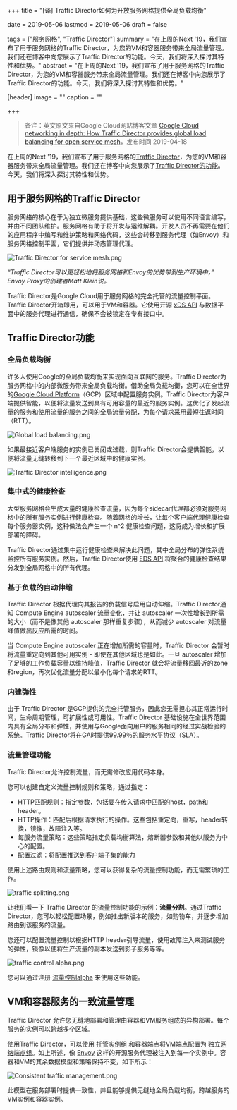 +++
title = "[译] Traffic Director如何为开放服务网格提供全局负载均衡"

date = 2019-05-06
lastmod = 2019-05-06
draft = false

tags = ["服务网格", "Traffic Director"]
summary = "在上周的Next '19，我们宣布了用于服务网格的Traffic Director，为您的VM和容器服务带来全局流量管理。我们还在博客中向您展示了Traffic Director的功能。今天，我们将深入探讨其特性和优势。"
abstract = "在上周的Next '19，我们宣布了用于服务网格的Traffic Director，为您的VM和容器服务带来全局流量管理。我们还在博客中向您展示了Traffic Director的功能。今天，我们将深入探讨其特性和优势。"

[header]
image = ""
caption = ""

+++

> 备注：英文原文来自Google Cloud网站博客文章 [Google Cloud networking in depth: How Traffic Director provides global load balancing for open service mesh](https://cloud.google.com/blog/products/networking/traffic-director-global-traffic-management-for-open-service-mesh)，发布时间 2019-04-18

在上周的Next '19，我们宣布了用于服务网格的[Traffic Director](https://youtu.be/PZ1Lqxfs1yw?t=330)，为您的VM和容器服务带来全局流量管理。我们还在博客中向您展示了[Traffic Director的功能](https://cloud.google.com/blog/products/networking/powering-enterprise-transformation-announcing-new-additions-to-google-cloud-networking)。今天，我们将深入探讨其特性和优势。

## 用于服务网格的Traffic Director

服务网络的核心在于为独立微服务提供基础，这些微服务可以使用不同语言编写，并由不同团队维护。服务网格有助于将开发与运维解耦。开发人员不再需要在他们的应用程序中编写和维护策略和网络代码，这些会转移到服务代理（如Envoy）和服务网格控制平面，它们提供并动态管理代理。

![Traffic Director for service mesh.png](images/Traffic_Director_for_service_mesh.max-1200x1200.png)

*“Traffic Director可以更轻松地将服务网格和Envoy的优势带到生产环境中，” Envoy Proxy的创建者Matt Klein说。*

Traffic Director是Google Cloud用于服务网格的完全托管的流量控制平面。Traffic Director开箱即用，可以用于VM和容器。它使用开源 [xDS API](https://www.envoyproxy.io/docs/envoy/latest/api-v2/api) 与数据平面中的服务代理进行通信，确保不会被锁定在专有接口中。

## Traffic Director功能

### 全局负载均衡

许多人使用Google的全局负载均衡来实现面向互联网的服务。Traffic Director为服务网格中的内部微服务带来全局负载均衡。借助全局负载均衡，您可以在全世界的[Google Cloud Platform](https://cloud.google.com/)（GCP）区域中配置服务实例。Traffic Director为客户端提供智能，以便将流量发送到具有可用容量的最近的服务实例。这优化了发起流量的服务和使用流量的服务之间的全局流量分配，为每个请求采用最短往返时间（RTT）。

![Global load balancing.png](images/Global_load_balancing.max-1400x1400.png)

如果最接近客户端服务的实例已关闭或过载，则Traffic Director会提供智能，以便将流量无缝转移到下一个最近区域中的健康实例。

![Traffic Director intelligence.png](images/Traffic_Director_intelligence.max-1400x1400.png)

### 集中式的健康检查

大型服务网格会生成大量的健康检查流量，因为每个sidecar代理都必须对服务网格中的所有服务实例进行健康检查。随着网格的增长，让每个客户端代理健康检查每个服务器实例，这种做法会产生一个 n^2 健康检查问题，这将成为增长和扩展部署的障碍。

Traffic Director通过集中运行健康检查来解决此问题，其中全局分布的弹性系统监控所有服务实例。然后，Traffic Director使用 [EDS API](https://www.envoyproxy.io/docs/envoy/latest/api-v2/api/v2/eds.proto#envoy-api-file-envoy-api-v2-eds-proto) 将聚合的健康检查结果分发到全局网格中的所有代理。

### 基于负载的自动伸缩

Traffic Director 根据代理向其报告的负载信号启用自动伸缩。Traffic Director通知 Compute Engine autoscaler 流量变化，并让 autoscaler 一次性增长到所需的大小（而不是像其他 autoscaler 那样重复步骤），从而减少 autoscaler 对流量峰值做出反应所需的时间。

当 Compute Engine autoscaler 正在增加所需的容量时，Traffic Director 会暂时将流量重定向到其他可用实例 - 即使在其他区域也是如此。一旦 autoscaler 增加了足够的工作负载容量以维持峰值，Traffic Director 就会将流量移回最近的zone和region，再次优化流量分配以最小化每个请求的RTT。

### 内建弹性

由于 Traffic Director 是GCP提供的完全托管服务，因此您无需担心其正常运行时间，生命周期管理，可扩展性或可用性。Traffic Director 基础设施在全世界范围内具有全局分布和弹性，并使用与Google面向用户的服务相同的经过实战检验的系统。Traffic Director将在GA时提供99.99％的服务水平协议（SLA）。

### 流量管理功能

Traffic Director允许控制流量，而无需修改应用代码本身。

您可以创建自定义流量控制规则和策略，通过指定：

- HTTP匹配规则：指定参数，包括要在传入请求中匹配的host，path和header。
- HTTP操作：匹配后根据请求执行的操作。这些包括重定向，重写，header转换，镜像，故障注入等。
- 每服务流量策略：这些策略指定负载均衡算法，熔断器参数和其他以服务为中心的配置。
- 配置过滤：将配置推送到客户端子集的能力

使用上述路由规则和流量策略，您可以获得复杂的流量控制功能，而无需繁琐的工作。

![traffic splitting.png](images/traffic_splitting.max-900x900.png)

让我们看一下 Traffic Director 的流量控制功能的示例：**流量分割**。通过Traffic Director，您可以轻松配置场景，例如推出新版本的服务，如购物车，并逐步增加路由到该服务的流量。

您还可以配置流量控制以根据HTTP header引导流量，使用故障注入来测试服务的弹性，镜像以便将生产流量的副本发送到影子服务等等。

![traffic control alpha.png](images/traffic_control_alpha.max-900x900.png)

您可以通过注册 [流量控制alpha](https://services.google.com/fb/forms/trafficdirectoralphas/) 来使用这些功能。

## VM和容器服务的一致流量管理

Traffic Director 允许您无缝地部署和管理由容器和VM服务组成的异构部署。每个服务的实例可以跨越多个区域。

使用Traffic Director，可以使用 [托管实例组](https://cloud.google.com/compute/docs/instance-groups/#managed_instance_groups) 和容器端点将VM端点配置为 [独立网络端点组](https://cloud.google.com/kubernetes-engine/docs/how-to/standalone-neg)。如上所述，像 [Envoy](http://envoyproxy.io/) 这样的开源服务代理被注入到每一个实例中。容器和VM的其余数据模型和策略保持不变，如下所示：

![Consistent traffic management.png](images/Consistent_traffic_management.max-1100x1100.png)

此模型在服务部署时提供一致性，并且能够提供无缝地全局负载均衡，跨越服务的VM实例和容器实例。

